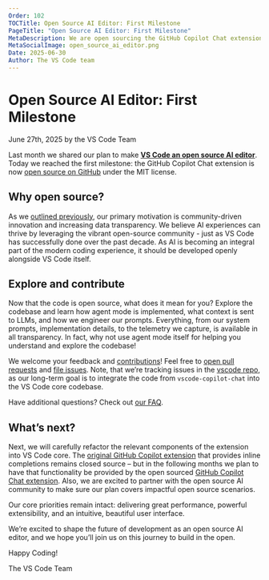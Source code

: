```yaml
---
Order: 102
TOCTitle: Open Source AI Editor: First Milestone
PageTitle: "Open Source AI Editor: First Milestone"
MetaDescription: We are open sourcing the GitHub Copilot Chat extension. It’s the first milestone in making VS Code an open source AI editor.
MetaSocialImage: open_source_ai_editor.png
Date: 2025-06-30
Author: The VS Code team
---
```


# Open Source AI Editor: First Milestone

June 27th, 2025 by the VS Code Team

Last month we shared our plan to make [**VS Code an open source AI editor**]( https://code.visualstudio.com/blogs/2025/05/19/openSourceAIEditor). Today we reached the first milestone: the GitHub Copilot Chat extension is now [open source on GitHub](http://github.com/microsoft/vscode-copilot-chat) under the MIT license.

## Why open source?

As we [outlined previously](https://code.visualstudio.com/blogs/2025/05/19/openSourceAIEditor), our primary motivation is community-driven innovation and increasing data transparency. We believe AI experiences can thrive by leveraging the vibrant open-source community - just as VS Code has successfully done over the past decade. As AI is becoming an integral part of the modern coding experience, it should be developed openly alongside VS Code itself.

## Explore and contribute

Now that the code is open source, what does it mean for you? Explore the codebase and learn how agent mode is implemented, what context is sent to LLMs, and how we engineer our prompts. Everything, from our system prompts, implementation details, to the telemetry we capture, is available in all transparency. In fact, why not use agent mode itself for helping you understand and explore the codebase!

We welcome your feedback and [contributions](https://github.com/microsoft/vscode-copilot-chat/blob/main/contributing.md)! Feel free to [open pull requests]( https://github.com/microsoft/vscode-copilot-chat/pulls) and [file issues](https://github.com/microsoft/vscode/issues). Note, that we’re tracking issues in the [vscode repo](https://github.com/microsoft/vscode/issues), as our long-term goal is to integrate the code from `vscode-copilot-chat` into the VS Code core codebase.

Have additional questions? Check out [our FAQ]( https://code.visualstudio.com/docs/supporting/FAQ).

## What’s next?

Next, we will carefully refactor the relevant components of the extension into VS Code core. The [original GitHub Copilot extension]( https://marketplace.visualstudio.com/items?itemName=GitHub.copilot) that provides inline completions remains closed source – but in the following months we plan to have that functionality be provided by the open sourced [GitHub Copilot Chat extension](https://marketplace.visualstudio.com/items?itemName=GitHub.copilot-chat). Also, we are excited to partner with the open source AI community to make sure our plan covers impactful open source scenarios.

Our core priorities remain intact: delivering great performance, powerful extensibility, and an intuitive, beautiful user interface.

We’re excited to shape the future of development as an open source AI editor, and we hope you’ll join us on this journey to build in the open.

Happy Coding!

The VS Code Team
